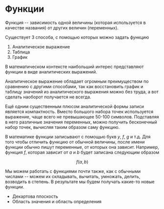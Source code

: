 # Функции

Функция -- зависимость одной величины (которая используется в качестве названия) от других величин (переменных).

Существует 3 способа, с помощью которых можно задать функцию

1. Аналитическое выражение
2. Таблица
3. График

В математическом контексте наибольший интерес представляют функции в виде аналитических выражений.

Аналитическое выражение обладает огромным преимуществом по сравнению с другими способами, так как восстановить график и таблицу значений из аналитического выражения можно без труда, а вот сделать наоборот получается не всегда.

Ещё одним существенным плюсом аналитической формы записи является компактность. Вместо большого набора точек используется выражение, чаще всего не превышающее 50-100 символов. Подставляя в него различные значения переменных, можно получить бесконечный набор точек, вычисляя таким образом саму функцию.

В математике функции записывают с помощью букв $y$, $f$, $g$ и т.д. Для того чтобы отличить функцию от обычной величины, после имени функции обычно пишут переменные, от которых она зависит. Например, функция $f$, которая зависит от $a$ и $b$ будет записана следующим образом

$$f(a, b)$$

Мы можем работать с функциями почти также, как с обычными числами -- можем их складывать, вычитать, умножать, делить, возводить в степень. В результате мы будем получать какие-то новые функции.

<Todo>

- Декартова плоскость
- Область значения и область определения

</Todo>